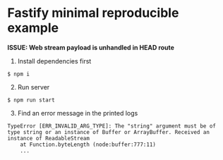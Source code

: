 # Fastify minimal reproducible example

**ISSUE: Web stream payload is unhandled in HEAD route**

1. Install dependencies first
```
$ npm i
```

2. Run server
```
$ npm run start
```

3. Find an error message in the printed logs

```
TypeError [ERR_INVALID_ARG_TYPE]: The "string" argument must be of type string or an instance of Buffer or ArrayBuffer. Received an instance of ReadableStream
    at Function.byteLength (node:buffer:777:11)
    ...
```
